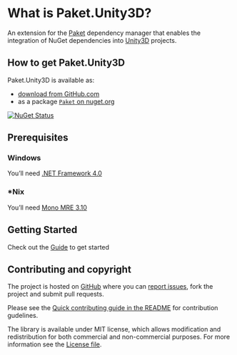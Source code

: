 # What is Paket.Unity3D?

An extension for the [Paket][paket] dependency manager that enables the integration of NuGet dependencies into [Unity3D][unity] projects.

[paket]: http://fsprojects.github.io/Paket/
[unity]: https://www.unity3d.com/

## How to get Paket.Unity3D

Paket.Unity3D is available as:

  * [download from GitHub.com](https://github.com/devboy/Paket.Unity3D/releases/latest)
  * as a package [`Paket` on nuget.org](https://www.nuget.org/packages/Paket.Unity3D/)

[![NuGet Status](http://img.shields.io/nuget/v/Paket.Unity3D.svg?style=flat)](https://www.nuget.org/packages/Paket.Unity3D/)

## Prerequisites

### Windows

You’ll need [.NET Framework 4.0](http://www.microsoft.com/en-us/download/details.aspx?id=17851)

### *Nix

You’ll need [Mono MRE 3.10](http://www.mono-project.com/download/)

## Getting Started

Check out the [Guide][tutorial] to get started

## Contributing and copyright

The project is hosted on [GitHub][gh] where you can [report issues][issues], fork the project and submit pull requests.

Please see the [Quick contributing guide in the README][readme] for contribution gudelines.

The library is available under MIT license, which allows modification and redistribution for both commercial and non-commercial purposes.
For more information see the [License file][license].

[content]: https://github.com/devboy/Paket.Unity3D/tree/master/docs/content
[gh]: https://github.com/devboy/Paket.Unity3D
[issues]: https://github.com/devboy/Paket.Unity3D/issues
[readme]: https://github.com/devboy/Paket.Unity3D/blob/master/README.md
[license]: http://devboy.github.io/Paket.Unity3D/license.html
[tutorial]: ./tutorial.html
[paket.dependencies]: http://fsprojects.github.io/Paket/dependencies-file.html
[paket.references]: http://fsprojects.github.io/Paket/references-files.html

